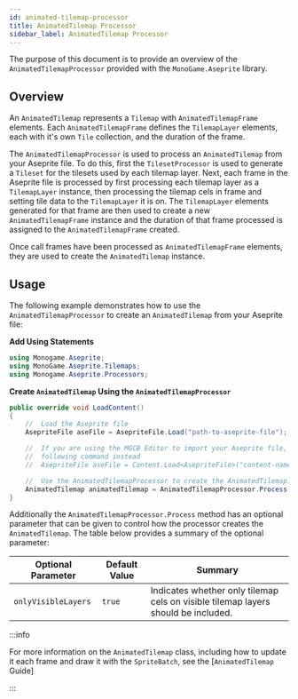 ```yaml
---
id: animated-tilemap-processor
title: AnimatedTilemap Processor
sidebar_label: AnimatedTilemap Processor
---
```


The purpose of this document is to provide an overview of the `AnimatedTilemapProcessor` provided with the `MonoGame.Aseprite` library.

## Overview

An `AnimatedTilemap` represents a `Tilemap` with `AnimatedTilemapFrame` elements. Each `AnimatedTilemapFrame` defines the `TilemapLayer` elements, each with it's own `Tile` collection, and the duration of the frame.

The `AnimatedTilemapProcessor` is used to process an `AnimatedTilemap` from your Aseprite file. To do this, first the `TilesetProcessor` is used to generate a `Tileset` for the tilesets used by each tilemap layer. Next, each frame in the Aseprite file is processed by first processing each tilemap layer as a `TilemapLayer` instance, then processing the tilemap cels in frame and setting tile data to the `TilemapLayer` it is on. The `TilemapLayer` elements generated for that frame are then used to create a new `AnimatedTilemapFrame` instance and the duration of that frame processed is assigned to the `AnimatedTilemapFrame` created.

Once call frames have been processed as `AnimatedTilemapFrame` elements, they are used to create the `AnimatedTilemap` instance.

## Usage

The following example demonstrates how to use the `AnimatedTilemapProcessor` to create an `AnimatedTilemap` from your Aseprite file:

**Add Using Statements**

```cs
using Monogame.Aseprite;
using MonoGame.Aseprite.Tilemaps;
using Monogame.Aseprite.Processors;
```

**Create `AnimatedTilemap` Using the `AnimatedTilemapProcessor`**

```cs
public override void LoadContent()
{
    //  Load the Aseprite file
    AsepriteFile aseFile = AsepriteFile.Load("path-to-aseprite-file");

    //  If you are using the MGCB Editor to import your Aseprite file, use the
    //  following command instead
    //  AsepriteFile aseFile = Content.Load<AsepriteFile>("content-name");

    //  Use the AnimatedTilemapProcessor to create the AnimatedTilemap.
    AnimatedTilemap animatedTilemap = AnimatedTilemapProcessor.Process(GraphicsDevice, aseFile);
}
```

Additionally the `AnimatedTilemapProcessor.Process` method has an optional parameter that can be given to control how the processor creates the `AnimatedTilemap`. The table below provides a summary of the optional parameter:

| Optional Parameter  | Default Value | Summary                                                                           |
| ------------------- | ------------- | --------------------------------------------------------------------------------- |
| `onlyVisibleLayers` | `true`        | Indicates whether only tilemap cels on visible tilemap layers should be included. |

:::info

For more information on the `AnimatedTilemap` class, including how to update it each frame and draw it with the `SpriteBatch`, see the [`AnimatedTilemap` Guide]

:::
